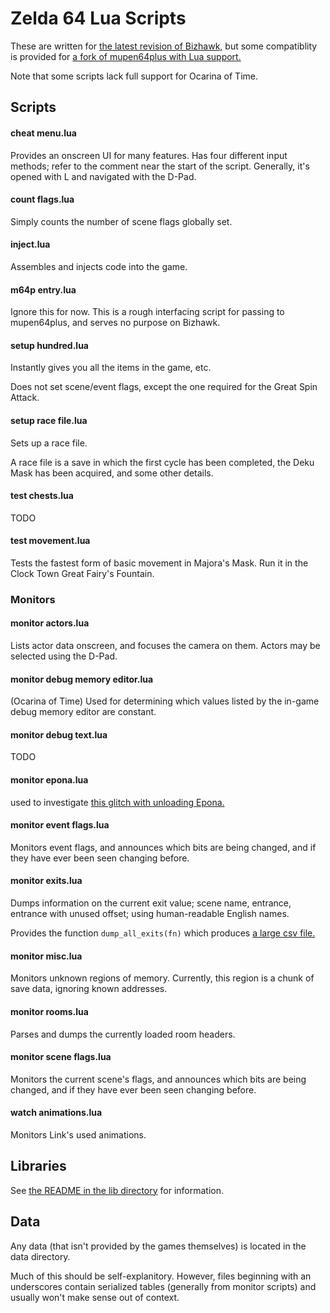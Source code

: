 # Zelda 64 Lua Scripts

These are written for
[the latest revision of Bizhawk,][biz]
but some compatiblity is provided for
[a fork of mupen64plus with Lua support.][m64p-lua]

[biz]: https://github.com/TASVideos/bizhawk/
[m64p-lua]: https://github.com/notwa/mupen64plus-core

Note that some scripts lack full support for Ocarina of Time.

## Scripts

#### cheat menu.lua
Provides an onscreen UI for many features.
Has four different input methods;
refer to the comment near the start of the script.
Generally, it's opened with L and navigated with the D-Pad.

#### count flags.lua
Simply counts the number of scene flags globally set.

#### inject.lua
Assembles and injects code into the game.

#### m64p entry.lua
Ignore this for now.
This is a rough interfacing script for passing to mupen64plus,
and serves no purpose on Bizhawk.

#### setup hundred.lua
Instantly gives you all the items in the game, etc.

Does not set scene/event flags,
except the one required for the Great Spin Attack.

#### setup race file.lua
Sets up a race file.

A race file is a save in which the first cycle has been completed,
the Deku Mask has been acquired,
and some other details.

#### test chests.lua
TODO

#### test movement.lua
Tests the fastest form of basic movement in Majora's Mask.
Run it in the Clock Town Great Fairy's Fountain.

### Monitors

#### monitor actors.lua
Lists actor data onscreen,
and focuses the camera on them.
Actors may be selected using the D-Pad.

#### monitor debug memory editor.lua
(Ocarina of Time) Used for determining which values
listed by the in-game debug memory editor are constant.

#### monitor debug text.lua
TODO

#### monitor epona.lua
used to investigate [this glitch with unloading Epona.][eponaglitch]

[eponaglitch]: https://www.youtube.com/watch?v=kX0ZcIS8P84

#### monitor event flags.lua
Monitors event flags,
and announces which bits are being changed,
and if they have ever been seen changing before.

#### monitor exits.lua
Dumps information on the current exit value;
scene name, entrance, entrance with unused offset;
using human-readable English names.

Provides the function `dump_all_exits(fn)`
which produces [a large csv file.][csv]

[csv]: https://eaguru.guru/t/_exits.csv

#### monitor misc.lua
Monitors unknown regions of memory.
Currently, this region is a chunk of save data, ignoring known addresses.

#### monitor rooms.lua
Parses and dumps the currently loaded room headers.

#### monitor scene flags.lua
Monitors the current scene's flags,
and announces which bits are being changed,
and if they have ever been seen changing before.

#### watch animations.lua
Monitors Link's used animations.

## Libraries

See [the README in the lib directory][libs] for information.

[libs]: /Lua/lib/README.md

## Data

Any data (that isn't provided by the games themselves)
is located in the data directory.

Much of this should be self-explanitory. However,
files beginning with an underscores contain serialized tables
(generally from monitor scripts)
and usually won't make sense out of context.

